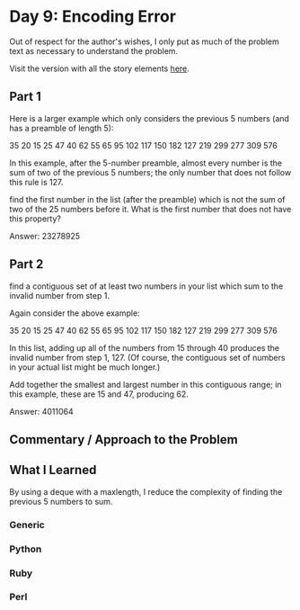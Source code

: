 # Day 9: Encoding Error

Out of respect for the author's wishes, I only put as much of the problem text as necessary to understand the problem.

Visit the version with all the story elements [here](https://adventofcode.com/2020/day/9).

## Part 1

Here is a larger example which only considers the previous 5 numbers (and has a preamble of length 5):

35
20
15
25
47
40
62
55
65
95
102
117
150
182
127
219
299
277
309
576

In this example, after the 5-number preamble, almost every number is the sum of two of the previous 5 numbers; the only number that does not follow this rule is 127.

find the first number in the list (after the preamble) which is not the sum of two of the 25 numbers before it. What is the first number that does not have this property?

Answer: 23278925

## Part 2

find a contiguous set of at least two numbers in your list which sum to the invalid number from step 1.

Again consider the above example:

35
20
15
25
47
40
62
55
65
95
102
117
150
182
127
219
299
277
309
576

In this list, adding up all of the numbers from 15 through 40 produces the invalid number from step 1, 127. (Of course, the contiguous set of numbers in your actual list might be much longer.)

Add together the smallest and largest number in this contiguous range; in this example, these are 15 and 47, producing 62.

Answer: 4011064

## Commentary / Approach to the Problem

## What I Learned
By using a deque with a maxlength, I reduce the complexity of finding the previous 5 numbers to sum. 
### Generic

### Python

### Ruby

### Perl

